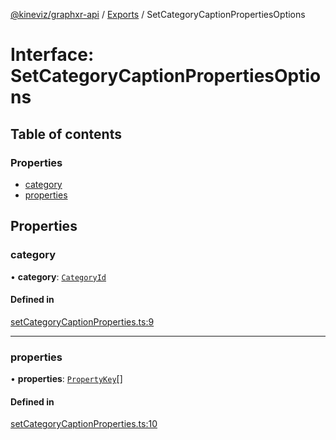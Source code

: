 [@kineviz/graphxr-api](../README.md) / [Exports](../modules.md) / SetCategoryCaptionPropertiesOptions

# Interface: SetCategoryCaptionPropertiesOptions

## Table of contents

### Properties

- [category](SetCategoryCaptionPropertiesOptions.md#category)
- [properties](SetCategoryCaptionPropertiesOptions.md#properties)

## Properties

### category

• **category**: [`CategoryId`](../modules.md#categoryid)

#### Defined in

[setCategoryCaptionProperties.ts:9](https://bitbucket.org/kineviz/graphxr-api/src/019f384/src/setCategoryCaptionProperties.ts#lines-9)

___

### properties

• **properties**: [`PropertyKey`](../modules.md#propertykey)[]

#### Defined in

[setCategoryCaptionProperties.ts:10](https://bitbucket.org/kineviz/graphxr-api/src/019f384/src/setCategoryCaptionProperties.ts#lines-10)
